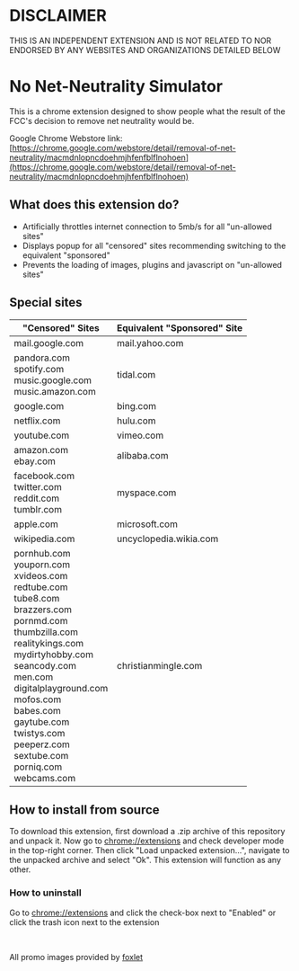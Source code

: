 # DISCLAIMER
THIS IS AN INDEPENDENT EXTENSION AND IS NOT RELATED TO NOR ENDORSED BY ANY WEBSITES AND ORGANIZATIONS DETAILED BELOW

# No Net-Neutrality Simulator

This is a chrome extension designed to show people what the result of the FCC's decision to remove net neutrality would be.

Google Chrome Webstore link: [https://chrome.google.com/webstore/detail/removal-of-net-neutrality/macmdnlopncdoehmjhfenfblflnohoen](https://chrome.google.com/webstore/detail/removal-of-net-neutrality/macmdnlopncdoehmjhfenfblflnohoen)

## What does this extension do?

- Artificially throttles internet connection to 5mb/s for all "un-allowed sites"
- Displays popup for all "censored" sites recommending switching to the equivalent "sponsored"
- Prevents the loading of images, plugins and javascript on "un-allowed sites"

## Special sites

"Censored" Sites | Equivalent "Sponsored" Site
---------------- | ---------------------------
mail.google.com | mail.yahoo.com
pandora.com</br>spotify.com</br>music.google.com</br>music.amazon.com | tidal.com
google.com | bing.com
netflix.com | hulu.com
youtube.com | vimeo.com
amazon.com</br>ebay.com | alibaba.com
facebook.com</br>twitter.com</br>reddit.com</br>tumblr.com | myspace.com
apple.com | microsoft.com
wikipedia.com | uncyclopedia.wikia.com
pornhub.com</br>youporn.com</br>xvideos.com</br>redtube.com</br>tube8.com</br>brazzers.com</br>pornmd.com</br>thumbzilla.com</br>realitykings.com</br>mydirtyhobby.com</br>seancody.com</br>men.com</br>digitalplayground.com</br>mofos.com</br>babes.com</br>gaytube.com</br>twistys.com</br>peeperz.com</br>sextube.com</br>porniq.com</br>webcams.com | christianmingle.com

## How to install from source

To download this extension, first download a .zip archive of this repository and unpack it.  Now go to [chrome://extensions](chrome://extensions) and check developer mode in the top-right corner.  Then click "Load unpacked extension...", navigate to the unpacked archive and select "Ok".  This extension will function as any other.

### How to uninstall

Go to [chrome://extensions](chrome://extensions) and click the check-box next to "Enabled" or click the trash icon next to the extension

</br>

All promo images provided by [foxlet](https://github.com/foxlet)

